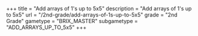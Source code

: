 +++
title = "Add arrays of 1's up to 5x5"
description = "Add arrays of 1's up to 5x5"
url = "/2nd-grade/add-arrays-of-1s-up-to-5x5"
grade = "2nd Grade"
gametype = "BRIX_MASTER"
subgametype = "ADD_ARRAYS_UP_TO_5x5"
+++